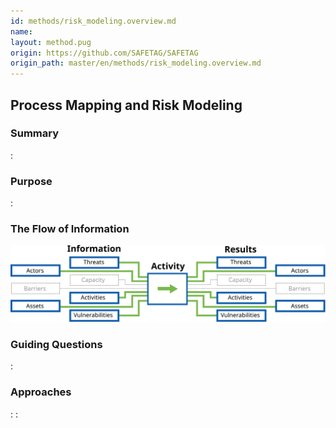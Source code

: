 ```yaml
---
id: methods/risk_modeling.overview.md
name: 
layout: method.pug
origin: https://github.com/SAFETAG/SAFETAG
origin_path: master/en/methods/risk_modeling.overview.md
---
```

## Process Mapping and Risk Modeling

### Summary
:[](../methods/risk_modeling/summary.md)
### Purpose
:[](../methods/risk_modeling/purpose.md)
### The Flow of Information
![Risk Modeling Information Flow](images/info_flows/risk_modeling.svg)

### Guiding Questions
:[](../methods/risk_modeling/guiding_questions.md)
### Approaches
:[](../methods/risk_modeling/approaches.md)
:[](../references/footnotes.md)

